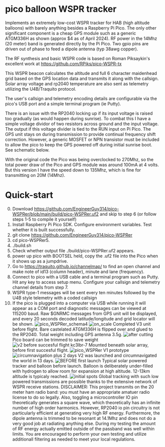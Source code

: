 # pico balloon WSPR tracker
Implements an extremely low-cost WSPR tracker for HAB (high altitude balloons) with barely anything besides a Raspberry Pi Pico. The only other significant component is a cheap GPS module such as a generic ATGM336H as shown (approx $4 as of April 2024). RF power in the 14Mhz (20 meter) band is generated directly by the Pi Pico. Two gpio pins are driven out of phase to feed a dipole antenna (typ 38awg copper).

The RF synthesis and basic WSPR code is based on Roman Piksaykin's excellent work at https://github.com/RPiks/pico-WSPR-tx  

This WSPR beacon calculates the altitude and full 6 character maidenhead grid based on the GPS location data and transmits it along with the callsign. Solar array voltage and rp2040 temperature are also sent as telemetry utilizing the U4B/Traquito protocol.

The user's callsign and telemetry encoding details are configurable via the pico's USB port and a simple terminal program (ie Putty).

There is an issue with the RP2040 locking up if its input voltage is raised too gradually (as would happen during sunrise). To combat this I have a simple voltage dividor of two resistors across ground and the input voltage. The output if this voltage divider is tied to the RUN input on Pi Pico. The GPS unit stays on during transmission to provide continual frequency shift correction. However, a generic MOSFET or NPN transistor must be included to allow the pico to keep the GPS powered off during initial sunrise boot. See schematic below.

With the original code the Pico was being overclocked to 270Mhz, so the total power draw of the Pico and GPS module was around 100mA at 4 volts. But this version I have the speed down to 135Mhz, which is fine for transmitting on 20M (14Mhz).

# Quick-start
0. Download https://github.com/EngineerGuy314/pico-WSPRer/blob/main/build/pico-WSPRer.uf2 and skip to step 6 (or follow steps 1-5 to compile it yourself)
1. Install Raspberry Pi Pico SDK. Configure environment variables. Test whether it is built successfully.
2. git clone  https://github.com/EngineerGuy314/pico-WSPRer 
3. cd pico-WSPRer5. 
4. ./build.sh
5. Check whether output file ./build/pico-WSPRer.uf2 appears.
6. power up pico with BOOTSEL held, copy the .uf2 file into the Pico when it shows up as a jumpdrive.
7. Go to https://traquito.github.io/channelmap/ to find an open channel and make note of id13 (column header), minute and lane (frequency).
8. Connect to pico with a USB cable and a terminal program such as Putty. Hit any key to access setup menu. Configure your callsign and telemetry channel details from step 7. 
9. WSPR type-1 messages will be sent every ten minutes followed by the U4B style telemetry with a coded callsign
10. If the pico is plugged into a computer via USB while running it will appear as a COM port and diagnostic messages can be viewed at 115200 baud. Raw $GNRMC messages from GPS unit will be displayed, and every 20 seconds decoded latitude/longitude and grid locator will be shown.
![pico_WSPRer_schema4](https://github.com/EngineerGuy314/pico-WSPRer/assets/123671395/ce691e6d-bfd3-491e-849c-77bea688231e)
![on_scale](https://github.com/EngineerGuy314/pico-WSPRer/assets/123671395/f15d8888-dc46-4c07-b3b2-78174d81c816)
Completed V3 unit before flight. Bare castelated ATGM336H is flipped over and glued to the RP2040. Total weight including GPS antenna 3.5g.
![after cutting](https://github.com/EngineerGuy314/pico-WSPRer/assets/123671395/07774544-43b6-43c6-89e8-56013e6f962f)
Pico board can be trimmed to save weight
![v2 before succesful flight kc3lbr-7](https://github.com/EngineerGuy314/pico-WSPRer/assets/123671395/6a0a48e6-81e2-477d-8a83-dc0bd025c36f)
Mounted beneath solar array, before first succesful flight.
![pico_WSPRer](https://github.com/EngineerGuy314/pico-WSPRer/assets/123671395/bfaad70b-ae55-4695-b1ce-e6d6bb5c9d0f)
V1 prototype
![circumnavigation plus 2 days](https://github.com/EngineerGuy314/pico-WSPRer/assets/123671395/b7c0b3ba-3f2a-43de-9247-e7e59d0fdf66)
V2 was launched and circumnavigated the world in 13 days.
![BEFORE first launch](https://github.com/EngineerGuy314/pico-WSPRer/assets/123671395/f2614da2-a381-4c51-8be7-da3bd6e34af6)
Typical solar powered tracker and balloon before launch. Balloon is deliberately under-filled with hydrogen to allow room for expansion at high altitude. 12-13km altitude is typicaly reached.
![initial spots](https://github.com/EngineerGuy314/pico-WSPRer/assets/123671395/ee4be0e1-1591-4dc4-9fc2-510bcd0ae6cd)
Global tracking with such low powered transmissions are possible thanks to the extensive network of WSPR receive stations.
DISCLAIMER: This project transmits on the 20 meter ham radio band: you must have an appropriate amatuer radio license to do so legally. Also, toggling a microcontroller IO pin theoretically generates a square wave, which theoretically has an infinite number of high order harmonics. However, RP2040 io pin circuitry is not particularly efficient at generating very high RF energy. Furthermore, the dipole antenna is trimmed to be resonant at 14.1Mhz and does not do a very good job at radiating anything else. During my testing the amount of RF energy actually emitted outside of the passband was well within limits. You are encouraged to perform your own testing and utilize additionall filtering as needed to meet your local regulations.



